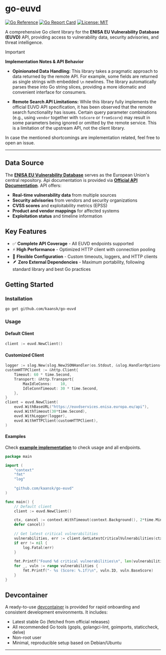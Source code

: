 # go-euvd

[![Go Reference](https://pkg.go.dev/badge/github.com/kaansk/go-euvd.svg)](https://pkg.go.dev/github.com/kaansk/go-euvd)
[![Go Report Card](https://goreportcard.com/badge/github.com/kaansk/go-euvd)](https://goreportcard.com/report/github.com/kaansk/go-euvd)
[![License: MIT](https://img.shields.io/badge/License-MIT-yellow.svg)](https://opensource.org/licenses/MIT)

A comprehensive Go client library for the **ENISA EU Vulnerability Database (EUVD)** API, providing access to vulnerability data, security advisories, and threat intelligence.

> [!IMPORTANT]
> **Implementation Notes & API Behavior**
>
> - **Opinionated Data Handling:** This library takes a pragmatic approach to data returned by the remote API. For example, some fields are returned as single strings with embedded `\n` newlines. The library automatically parses these into Go string slices, providing a more idiomatic and convenient interface for consumers.
>
> - **Remote Search API Limitations:** While this library fully implements the official EUVD API specification, it has been observed that the remote search functionality has issues. Certain query parameter combinations (e.g., using `vendor` together with `toScore` or `fromScore`) may result in some parameters being ignored or omitted by the remote service. This is a limitation of the upstream API, not the client library.
>
> In case the mentioned shortcomings are implementation related, feel free to open an issue.

---

## Data Source
The [**ENISA EU Vulnerability Database**](https://euvd.enisa.europa.eu/) serves as the European Union's central repository. Api documentation is provided via [**Official API Documentation**](https://euvd.enisa.europa.eu/apidoc). API offers:

- **Real-time vulnerability data** from multiple sources
- **Security advisories** from vendors and security organizations  
- **CVSS scores** and exploitability metrics (EPSS)
- **Product and vendor mappings** for affected systems
- **Exploitation status** and timeline information

## Key Features

- ✅ **Complete API Coverage** - All EUVD endpoints supported
- ⚡ **High Performance** - Optimized HTTP client with connection pooling
- 🔧 **Flexible Configuration** - Custom timeouts, loggers, and HTTP clients
- 🪶 **Zero External Dependencies** - Maximum portability, following standard library and best Go practices

## Getting Started

### Installation

```bash
go get github.com/kaansk/go-euvd
```

### Usage

#### Default Client
```go
client := euvd.NewClient()
```

#### Customized Client
```go
logger := slog.New(slog.NewJSONHandler(os.Stdout, &slog.HandlerOptions{Level: slog.LevelInfo}))
customHTTPClient := &http.Client{
    Timeout: 60 * time.Second,
    Transport: &http.Transport{
        MaxIdleConns:    10,
        IdleConnTimeout: 30 * time.Second,
    },
}
client = euvd.NewClient(
    euvd.WithBaseURL("https://euvdservices.enisa.europa.eu/api"),
    euvd.WithTimeout(30*time.Second),
    euvd.WithLogger(logger),
    euvd.WithHTTPClient(customHTTPClient),
)
```

#### Examples
Check [**example implementation**](./examples/main.go) to check usage and all endpoints.

```go
package main

import (
    "context"
    "fmt"
    "log"
    
    "github.com/kaansk/go-euvd"
)

func main() {
	// Default client
	client := euvd.NewClient()

	ctx, cancel := context.WithTimeout(context.Background(), 2*time.Minute)
	defer cancel()
    
    // Get latest critical vulnerabilities
    vulnerabilities, err := client.GetLatestCriticalVulnerabilities(ctx)
    if err != nil {
        log.Fatal(err)
    }
    
    fmt.Printf("Found %d critical vulnerabilities\n", len(vulnerabilities))
    for _, vuln := range vulnerabilities {
        fmt.Printf("- %s (Score: %.1f)\n", vuln.ID, vuln.BaseScore)
    }
}
```

## Devcontainer

A ready-to-use [devcontainer](.devcontainer/) is provided for rapid onboarding and consistent development environments. It includes:
- Latest stable Go (fetched from official releases)
- All recommended Go tools (gopls, golangci-lint, goimports, staticcheck, delve)
- Non-root user
- Minimal, reproducible setup based on Debian/Ubuntu

---